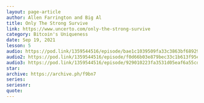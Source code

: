 ```yaml
---
layout: page-article
author: Allen Farrington and Big Al
title: Only The Strong Survive
link: https://www.uncerto.com/only-the-strong-survive
category: Bitcoin's Uniqueness
date: Sep 19, 2021
lesson: 5
audio: https://pod.link/1359544516/episode/bae1c1039509fa33c3863bf68929390c
audio2: https://pod.link/1359544516/episode/f0d66b03e879bec33c1b613f95e183a1
audio3: https://pod.link/1359544516/episode/929010223fa3531d05eaf6a55cdc10bc
star: 
archive: https://archive.ph/f9bn7
series: 
seriesnr: 
quote: 
---
```

